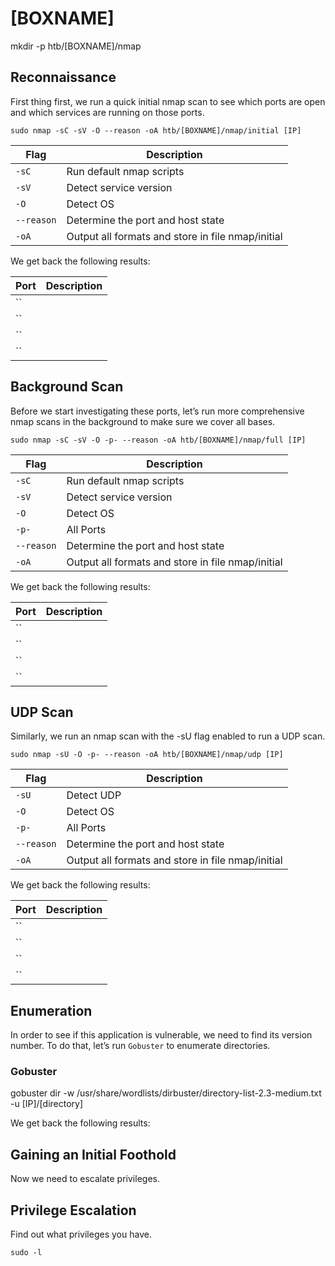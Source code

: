 # [BOXNAME]

mkdir -p htb/[BOXNAME]/nmap

## Reconnaissance

First thing first, we run a quick initial nmap scan to see which ports are open and which services are running on those ports.

    sudo nmap -sC -sV -O --reason -oA htb/[BOXNAME]/nmap/initial [IP]

| **Flag** | **Description** |
| --------------|-------------------|
| `-sC` | Run default nmap scripts |
| `-sV` | Detect service version |
| `-O` | Detect OS |
| `--reason` | Determine the port and host state |
| `-oA` | Output all formats and store in file nmap/initial |

We get back the following results:

| **Port** | **Description** |
| --------------|-------------------|
| `` |  |
| `` |  |
| `` |  |
| `` |  |

## Background Scan

Before we start investigating these ports, let’s run more comprehensive nmap scans in the background to make sure we cover all bases.

    sudo nmap -sC -sV -O -p- --reason -oA htb/[BOXNAME]/nmap/full [IP]

| **Flag** | **Description** |
| --------------|-------------------|
| `-sC` | Run default nmap scripts |
| `-sV` | Detect service version |
| `-O` | Detect OS |
| `-p-` |All Ports |
| `--reason` | Determine the port and host state |
| `-oA` | Output all formats and store in file nmap/initial |

We get back the following results:

| **Port** | **Description** |
| --------------|-------------------|
| `` |  |
| `` |  |
| `` |  |
| `` |  |

## UDP Scan

Similarly, we run an nmap scan with the -sU flag enabled to run a UDP scan.

    sudo nmap -sU -O -p- --reason -oA htb/[BOXNAME]/nmap/udp [IP]

| **Flag** | **Description** |
| --------------|-------------------|
| `-sU` | Detect UDP |
| `-O` | Detect OS |
| `-p-` |All Ports |
| `--reason` | Determine the port and host state |
| `-oA` | Output all formats and store in file nmap/initial |

We get back the following results:

| **Port** | **Description** |
| --------------|-------------------|
| `` |  |
| `` |  |
| `` |  |
| `` |  |

## Enumeration

In order to see if this application is vulnerable, we need to find its version number. To do that, let’s run `Gobuster` to enumerate directories.

### Gobuster

gobuster dir -w /usr/share/wordlists/dirbuster/directory-list-2.3-medium.txt -u [IP]/[directory]

We get back the following results:

## Gaining an Initial Foothold

Now we need to escalate privileges.

## Privilege Escalation

Find out what privileges you have.

    sudo -l

